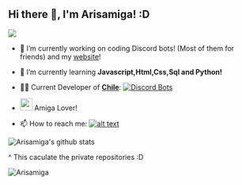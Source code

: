 ## Hi there 👋, I'm Arisamiga! :D

<img src="https://i.imgur.com/usxXcd9.gif">

[1.2]: http://i.imgur.com/wWzX9uB.png (Twitter)

[1]: https://twitter.com/arisamiga_

- 🔭 I’m currently working on coding Discord bots! (Most of them for friends) and my [website](https://arisamiga.rocks)!

- 🌱 I’m currently learning **Javascript,Html,Css,Sql and Python!**

- 👨‍💻 Current Developer of   [**Chile**](https://top.gg/bot/741223243758960680): [![Discord Bots](https://top.gg/api/widget/status/741223243758960680.svg)](https://top.gg/bot/741223243758960680)

-  <img src="https://i.imgur.com/9NhAizF.gif" width="25" height="25"> Amiga Lover!

- 📫 How to reach me: [![alt text][1.2]][1]

![Arisamiga's github stats](https://arisamigastats.vercel.app/api?username=Arisamiga)

^ This caculate the private repositories :D

![Arisamiga](https://arisamigastats.vercel.app/api/top-langs?username=Arisamiga&show_icons=true&layout=compact)
